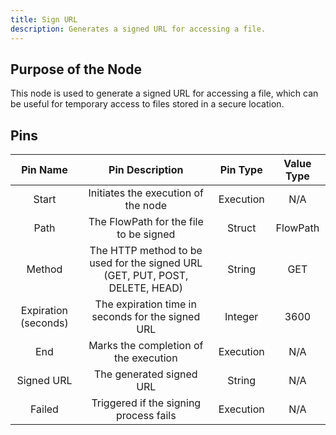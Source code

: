 ```yaml
---
title: Sign URL
description: Generates a signed URL for accessing a file.
---
```


## Purpose of the Node
This node is used to generate a signed URL for accessing a file, which can be useful for temporary access to files stored in a secure location.

## Pins
| Pin Name | Pin Description | Pin Type | Value Type |
|:----------:|:-------------:|:------:|:------:|
| Start | Initiates the execution of the node | Execution | N/A |
| Path | The FlowPath for the file to be signed | Struct | FlowPath |
| Method | The HTTP method to be used for the signed URL (GET, PUT, POST, DELETE, HEAD) | String | GET |
| Expiration (seconds) | The expiration time in seconds for the signed URL | Integer | 3600 |
| End | Marks the completion of the execution | Execution | N/A |
| Signed URL | The generated signed URL | String | N/A |
| Failed | Triggered if the signing process fails | Execution | N/A |